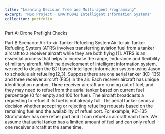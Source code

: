 ```yaml
---
title: "Leanring Decision Tree and Multi-agent Programming"
excerpt: "MSc Project - EMATM0042 Intelligent Information Systems"
collection: portfolio
---
```


Part A: Drone Preflight Checks

Part B Scenario: Air-to-air Tanker Refueling System
Air-to-air Tanker Refueling System (ATRS) involves transferring aviation fuel from a tanker aircraft to a receiver aircraft while they are both flying [1]. ATRS is an essential process that helps to increase the range, endurance and flexibility of military aircraft. With the development of intelligent information system, we need to design the BDI based intelligent information system using Jason to schedule air refueling [2,3]. Suppose there are one aerial tanker (KC-135) and three receiver aircraft (F35) in the air. Each receiver aircraft has unique identification number. Three receiver aircraft are running out of fuel, and they may need to refuel from the aerial tanker based on current fuel percentage (0 for empty and 100 for fuel). The aircraft broadcasts a requesting to refuel if its fuel is not already full. The aerial tanker sends a decision whether accepting or rejecting refueling requests based on the remaining fuel and the availability of refuel port. For example, KC-135 Stratotanker has one refuel port and it can refuel an aircraft each time. We assume that aerial tanker has a limited amount of fuel and can only refuel one receiver aircraft at the same time.
